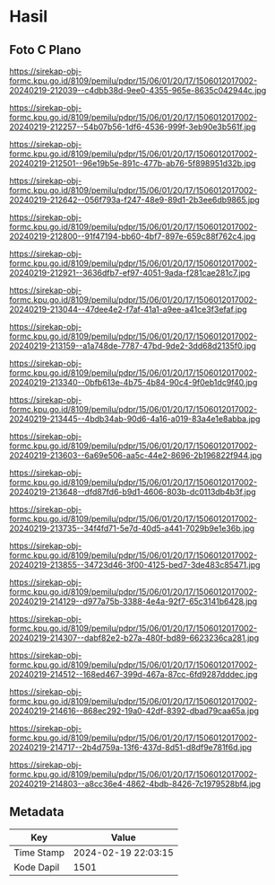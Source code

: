 # Hasil

## Foto C Plano

https://sirekap-obj-formc.kpu.go.id/8109/pemilu/pdpr/15/06/01/20/17/1506012017002-20240219-212039--c4dbb38d-9ee0-4355-965e-8635c042944c.jpg

https://sirekap-obj-formc.kpu.go.id/8109/pemilu/pdpr/15/06/01/20/17/1506012017002-20240219-212257--54b07b56-1df6-4536-999f-3eb90e3b561f.jpg

https://sirekap-obj-formc.kpu.go.id/8109/pemilu/pdpr/15/06/01/20/17/1506012017002-20240219-212501--96e19b5e-891c-477b-ab76-5f898951d32b.jpg

https://sirekap-obj-formc.kpu.go.id/8109/pemilu/pdpr/15/06/01/20/17/1506012017002-20240219-212642--056f793a-f247-48e9-89d1-2b3ee6db9865.jpg

https://sirekap-obj-formc.kpu.go.id/8109/pemilu/pdpr/15/06/01/20/17/1506012017002-20240219-212800--91f47194-bb60-4bf7-897e-659c88f762c4.jpg

https://sirekap-obj-formc.kpu.go.id/8109/pemilu/pdpr/15/06/01/20/17/1506012017002-20240219-212921--3636dfb7-ef97-4051-9ada-f281cae281c7.jpg

https://sirekap-obj-formc.kpu.go.id/8109/pemilu/pdpr/15/06/01/20/17/1506012017002-20240219-213044--47dee4e2-f7af-41a1-a9ee-a41ce3f3efaf.jpg

https://sirekap-obj-formc.kpu.go.id/8109/pemilu/pdpr/15/06/01/20/17/1506012017002-20240219-213159--a1a748de-7787-47bd-9de2-3dd68d2135f0.jpg

https://sirekap-obj-formc.kpu.go.id/8109/pemilu/pdpr/15/06/01/20/17/1506012017002-20240219-213340--0bfb613e-4b75-4b84-90c4-9f0eb1dc9f40.jpg

https://sirekap-obj-formc.kpu.go.id/8109/pemilu/pdpr/15/06/01/20/17/1506012017002-20240219-213445--4bdb34ab-90d6-4a16-a019-83a4e1e8abba.jpg

https://sirekap-obj-formc.kpu.go.id/8109/pemilu/pdpr/15/06/01/20/17/1506012017002-20240219-213603--6a69e506-aa5c-44e2-8696-2b196822f944.jpg

https://sirekap-obj-formc.kpu.go.id/8109/pemilu/pdpr/15/06/01/20/17/1506012017002-20240219-213648--dfd87fd6-b9d1-4606-803b-dc0113db4b3f.jpg

https://sirekap-obj-formc.kpu.go.id/8109/pemilu/pdpr/15/06/01/20/17/1506012017002-20240219-213735--34f4fd71-5e7d-40d5-a441-7029b9e1e36b.jpg

https://sirekap-obj-formc.kpu.go.id/8109/pemilu/pdpr/15/06/01/20/17/1506012017002-20240219-213855--34723d46-3f00-4125-bed7-3de483c85471.jpg

https://sirekap-obj-formc.kpu.go.id/8109/pemilu/pdpr/15/06/01/20/17/1506012017002-20240219-214129--d977a75b-3388-4e4a-92f7-65c3141b6428.jpg

https://sirekap-obj-formc.kpu.go.id/8109/pemilu/pdpr/15/06/01/20/17/1506012017002-20240219-214307--dabf82e2-b27a-480f-bd89-6623236ca281.jpg

https://sirekap-obj-formc.kpu.go.id/8109/pemilu/pdpr/15/06/01/20/17/1506012017002-20240219-214512--168ed467-399d-467a-87cc-6fd9287dddec.jpg

https://sirekap-obj-formc.kpu.go.id/8109/pemilu/pdpr/15/06/01/20/17/1506012017002-20240219-214616--868ec292-19a0-42df-8392-dbad79caa65a.jpg

https://sirekap-obj-formc.kpu.go.id/8109/pemilu/pdpr/15/06/01/20/17/1506012017002-20240219-214717--2b4d759a-13f6-437d-8d51-d8df9e781f6d.jpg

https://sirekap-obj-formc.kpu.go.id/8109/pemilu/pdpr/15/06/01/20/17/1506012017002-20240219-214803--a8cc36e4-4862-4bdb-8426-7c1979528bf4.jpg


## Metadata

| Key        | Value               |
| ---------- | ------------------- |
| Time Stamp | 2024-02-19 22:03:15 |
| Kode Dapil | 1501                |




